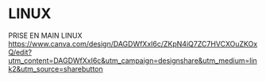 # LINUX
PRISE EN MAIN LINUX
https://www.canva.com/design/DAGDWfXxI6c/ZKpN4iQ7ZC7HVCXOuZKOxQ/edit?utm_content=DAGDWfXxI6c&utm_campaign=designshare&utm_medium=link2&utm_source=sharebutton